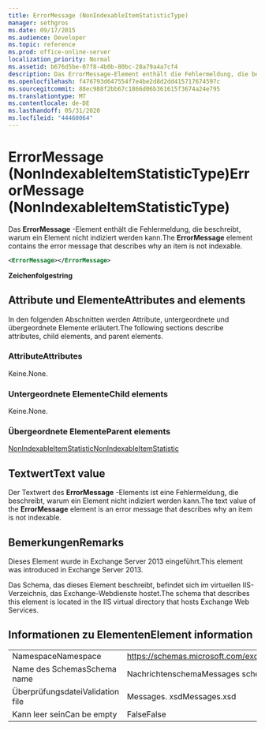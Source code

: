 ```yaml
---
title: ErrorMessage (NonIndexableItemStatisticType)
manager: sethgros
ms.date: 09/17/2015
ms.audience: Developer
ms.topic: reference
ms.prod: office-online-server
localization_priority: Normal
ms.assetid: b676d5be-07f8-4b0b-80bc-28a79a4a7cf4
description: Das ErrorMessage-Element enthält die Fehlermeldung, die beschreibt, warum ein Element nicht indiziert werden kann.
ms.openlocfilehash: f476793d647554f7e4be2d8d2dd415717674597c
ms.sourcegitcommit: 88ec988f2bb67c1866d06b361615f3674a24e795
ms.translationtype: MT
ms.contentlocale: de-DE
ms.lasthandoff: 05/31/2020
ms.locfileid: "44460064"
---
```

# <a name="errormessage-nonindexableitemstatistictype"></a><span data-ttu-id="52a8b-103">ErrorMessage (NonIndexableItemStatisticType)</span><span class="sxs-lookup"><span data-stu-id="52a8b-103">ErrorMessage (NonIndexableItemStatisticType)</span></span>

<span data-ttu-id="52a8b-104">Das **ErrorMessage** -Element enthält die Fehlermeldung, die beschreibt, warum ein Element nicht indiziert werden kann.</span><span class="sxs-lookup"><span data-stu-id="52a8b-104">The **ErrorMessage** element contains the error message that describes why an item is not indexable.</span></span> 
  
```XML
<ErrorMessage></ErrorMessage>
```

 <span data-ttu-id="52a8b-105">**Zeichenfolge**</span><span class="sxs-lookup"><span data-stu-id="52a8b-105">**string**</span></span>
## <a name="attributes-and-elements"></a><span data-ttu-id="52a8b-106">Attribute und Elemente</span><span class="sxs-lookup"><span data-stu-id="52a8b-106">Attributes and elements</span></span>

<span data-ttu-id="52a8b-107">In den folgenden Abschnitten werden Attribute, untergeordnete und übergeordnete Elemente erläutert.</span><span class="sxs-lookup"><span data-stu-id="52a8b-107">The following sections describe attributes, child elements, and parent elements.</span></span>
  
### <a name="attributes"></a><span data-ttu-id="52a8b-108">Attribute</span><span class="sxs-lookup"><span data-stu-id="52a8b-108">Attributes</span></span>

<span data-ttu-id="52a8b-109">Keine.</span><span class="sxs-lookup"><span data-stu-id="52a8b-109">None.</span></span>
  
### <a name="child-elements"></a><span data-ttu-id="52a8b-110">Untergeordnete Elemente</span><span class="sxs-lookup"><span data-stu-id="52a8b-110">Child elements</span></span>

<span data-ttu-id="52a8b-111">Keine.</span><span class="sxs-lookup"><span data-stu-id="52a8b-111">None.</span></span>
  
### <a name="parent-elements"></a><span data-ttu-id="52a8b-112">Übergeordnete Elemente</span><span class="sxs-lookup"><span data-stu-id="52a8b-112">Parent elements</span></span>

[<span data-ttu-id="52a8b-113">NonIndexableItemStatistic</span><span class="sxs-lookup"><span data-stu-id="52a8b-113">NonIndexableItemStatistic</span></span>](nonindexableitemstatistic.md)
  
## <a name="text-value"></a><span data-ttu-id="52a8b-114">Textwert</span><span class="sxs-lookup"><span data-stu-id="52a8b-114">Text value</span></span>

<span data-ttu-id="52a8b-115">Der Textwert des **ErrorMessage** -Elements ist eine Fehlermeldung, die beschreibt, warum ein Element nicht indiziert werden kann.</span><span class="sxs-lookup"><span data-stu-id="52a8b-115">The text value of the **ErrorMessage** element is an error message that describes why an item is not indexable.</span></span> 
  
## <a name="remarks"></a><span data-ttu-id="52a8b-116">Bemerkungen</span><span class="sxs-lookup"><span data-stu-id="52a8b-116">Remarks</span></span>

<span data-ttu-id="52a8b-117">Dieses Element wurde in Exchange Server 2013 eingeführt.</span><span class="sxs-lookup"><span data-stu-id="52a8b-117">This element was introduced in Exchange Server 2013.</span></span>
  
<span data-ttu-id="52a8b-118">Das Schema, das dieses Element beschreibt, befindet sich im virtuellen IIS-Verzeichnis, das Exchange-Webdienste hostet.</span><span class="sxs-lookup"><span data-stu-id="52a8b-118">The schema that describes this element is located in the IIS virtual directory that hosts Exchange Web Services.</span></span>
  
## <a name="element-information"></a><span data-ttu-id="52a8b-119">Informationen zu Elementen</span><span class="sxs-lookup"><span data-stu-id="52a8b-119">Element information</span></span>

|||
|:-----|:-----|
|<span data-ttu-id="52a8b-120">Namespace</span><span class="sxs-lookup"><span data-stu-id="52a8b-120">Namespace</span></span>  <br/> |https://schemas.microsoft.com/exchange/services/2006/messages  <br/> |
|<span data-ttu-id="52a8b-121">Name des Schemas</span><span class="sxs-lookup"><span data-stu-id="52a8b-121">Schema name</span></span>  <br/> |<span data-ttu-id="52a8b-122">Nachrichtenschema</span><span class="sxs-lookup"><span data-stu-id="52a8b-122">Messages schema</span></span>  <br/> |
|<span data-ttu-id="52a8b-123">Überprüfungsdatei</span><span class="sxs-lookup"><span data-stu-id="52a8b-123">Validation file</span></span>  <br/> |<span data-ttu-id="52a8b-124">Messages. xsd</span><span class="sxs-lookup"><span data-stu-id="52a8b-124">Messages.xsd</span></span>  <br/> |
|<span data-ttu-id="52a8b-125">Kann leer sein</span><span class="sxs-lookup"><span data-stu-id="52a8b-125">Can be empty</span></span>  <br/> |<span data-ttu-id="52a8b-126">False</span><span class="sxs-lookup"><span data-stu-id="52a8b-126">False</span></span>  <br/> |
   

